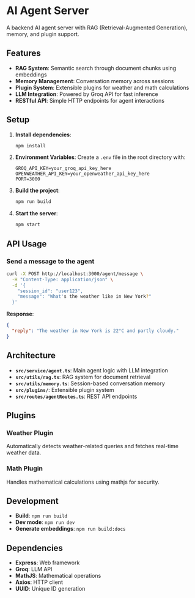 # AI Agent Server

A backend AI agent server with RAG (Retrieval-Augmented Generation), memory, and plugin support.

## Features

- **RAG System**: Semantic search through document chunks using embeddings
- **Memory Management**: Conversation memory across sessions
- **Plugin System**: Extensible plugins for weather and math calculations
- **LLM Integration**: Powered by Groq API for fast inference
- **RESTful API**: Simple HTTP endpoints for agent interactions

## Setup

1. **Install dependencies**:
   ```bash
   npm install
   ```

2. **Environment Variables**:
   Create a `.env` file in the root directory with:
   ```env
   GROQ_API_KEY=your_groq_api_key_here
   OPENWEATHER_API_KEY=your_openweather_api_key_here
   PORT=3000
   ```

3. **Build the project**:
   ```bash
   npm run build
   ```

4. **Start the server**:
   ```bash
   npm start
   ```

## API Usage

### Send a message to the agent

```bash
curl -X POST http://localhost:3000/agent/message \
  -H "Content-Type: application/json" \
  -d '{
    "session_id": "user123",
    "message": "What's the weather like in New York?"
  }'
```

**Response**:
```json
{
  "reply": "The weather in New York is 22°C and partly cloudy."
}
```

## Architecture

- **`src/service/agent.ts`**: Main agent logic with LLM integration
- **`src/utils/rag.ts`**: RAG system for document retrieval
- **`src/utils/memory.ts`**: Session-based conversation memory
- **`src/plugins/`**: Extensible plugin system
- **`src/routes/agentRoutes.ts`**: REST API endpoints

## Plugins

### Weather Plugin
Automatically detects weather-related queries and fetches real-time weather data.

### Math Plugin
Handles mathematical calculations using mathjs for security.

## Development

- **Build**: `npm run build`
- **Dev mode**: `npm run dev`
- **Generate embeddings**: `npm run build:docs`

## Dependencies

- **Express**: Web framework
- **Groq**: LLM API
- **MathJS**: Mathematical operations
- **Axios**: HTTP client
- **UUID**: Unique ID generation 